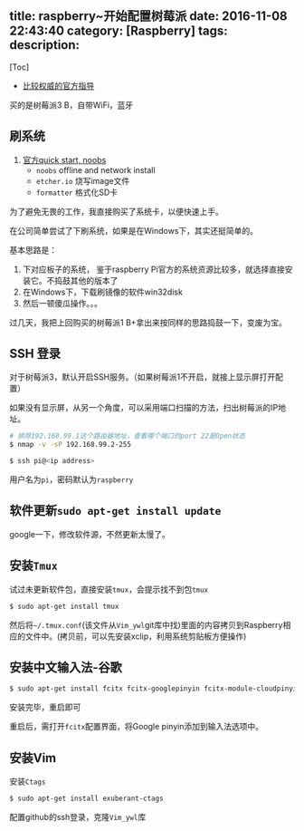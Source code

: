 title: raspberry~开始配置树莓派
date: 2016-11-08 22:43:40
category: [Raspberry]
tags:
description:
---
[Toc]

* [比较权威的官方指导](http://elinux.org/RPi_Easy_SD_Card_Setup)

买的是树莓派3 B，自带WiFi，蓝牙

## 刷系统

1. [官方quick start, noobs](https://www.raspberrypi.org/learning/software-guide/quickstart/)
    * `noobs` offline and network install
    * `etcher.io` 烧写image文件
    * `formatter` 格式化SD卡

为了避免无畏的工作，我直接购买了系统卡，以便快速上手。

在公司简单尝试了下刷系统，如果是在Windows下，其实还挺简单的。


基本思路是：
1.  下对应板子的系统，
    鉴于raspberry Pi官方的系统资源比较多，就选择直接安装它。不捣鼓其他的版本了
2.  在Windows下，下载刷镜像的软件win32disk 
3.  然后一顿傻瓜操作。。。

过几天，我把上回购买的树莓派1 B+拿出来按同样的思路捣鼓一下，变废为宝。


## SSH 登录

对于树莓派3，默认开启SSH服务。（如果树莓派1不开启，就接上显示屏打开配置）

如果没有显示屏，从另一个角度，可以采用端口扫描的方法，扫出树莓派的IP地址。

```bash
# 排除192.168.99.1这个路由器地址，查看哪个端口的port 22是Open状态
$ nmap -v -sP 192.168.99.2-255
```

```bash
$ ssh pi@<ip address>
```
用户名为`pi`，密码默认为`raspberry`

## 软件更新`sudo apt-get install update`

google一下，修改软件源，不然更新太慢了。 

## 安装`Tmux`

试过未更新软件包，直接安装`tmux`，会提示找不到包`tmux`

```bash
$ sudo apt-get install tmux
```

然后将`~/.tmux.conf`(该文件从`Vim_ywl`git库中找)里面的内容拷贝到Raspberry相应的文件中。(拷贝前，可以先安装xclip，利用系统剪贴板方便操作)

## 安装中文输入法-谷歌

```bash
$ sudo apt-get install fcitx fcitx-googlepinyin fcitx-module-cloudpinyin fcitx-sunpinyin
```
安装完毕，重启即可

重启后，需打开`fcitx`配置界面，将Google pinyin添加到输入法选项中。

## 安装Vim

安装`Ctags`
```bash
$ sudo apt-get install exuberant-ctags
```

配置github的ssh登录，克隆`Vim_ywl`库

